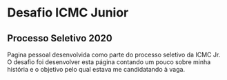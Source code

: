# Desafio ICMC Junior
## Processo Seletivo 2020

Pagina pessoal desenvolvida como parte do processo seletivo da ICMC Jr.
O desafio foi desenvolver esta página contando um pouco sobre minha história e o objetivo
pelo qual estava me candidatando à vaga.
